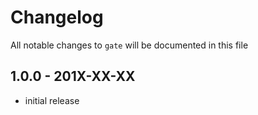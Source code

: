 # Changelog

All notable changes to `gate` will be documented in this file

## 1.0.0 - 201X-XX-XX

- initial release
